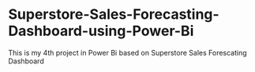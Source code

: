 # Superstore-Sales-Forecasting-Dashboard-using-Power-Bi

This is my 4th project in Power Bi based on Superstore Sales Forescating Dashboard
